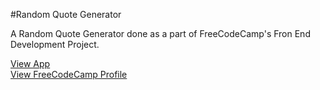#Random Quote Generator

A Random Quote Generator done as a part of FreeCodeCamp's Fron End Development Project.

[View App](http://codepen.io/dhanushuUzumaki/full/RaZPaG/)  
[View FreeCodeCamp Profile](https://www.freecodecamp.com/dhanushuuzumaki)

